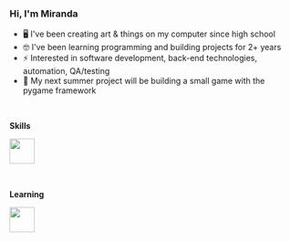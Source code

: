 ### Hi, I'm Miranda

- 🖥️ I've been creating art & things on my computer since high school
- 🤓 I've been learning programming and building projects for 2+ years
- ⚡ Interested in software development, back-end technologies, automation, QA/testing
- 🐍 My next summer project will be building a small game with the pygame framework

<br> 

**Skills**

<a href="#"><img height="44px" src="https://skillicons.dev/icons?i=py,git" /></a>

<br> 

**Learning**

<a href="#"><img height="44px" src="https://skillicons.dev/icons?i=ts,js,java,postgres,docker,githubactions,fastapi,react,nodejs,spring,html,css" /></a>
